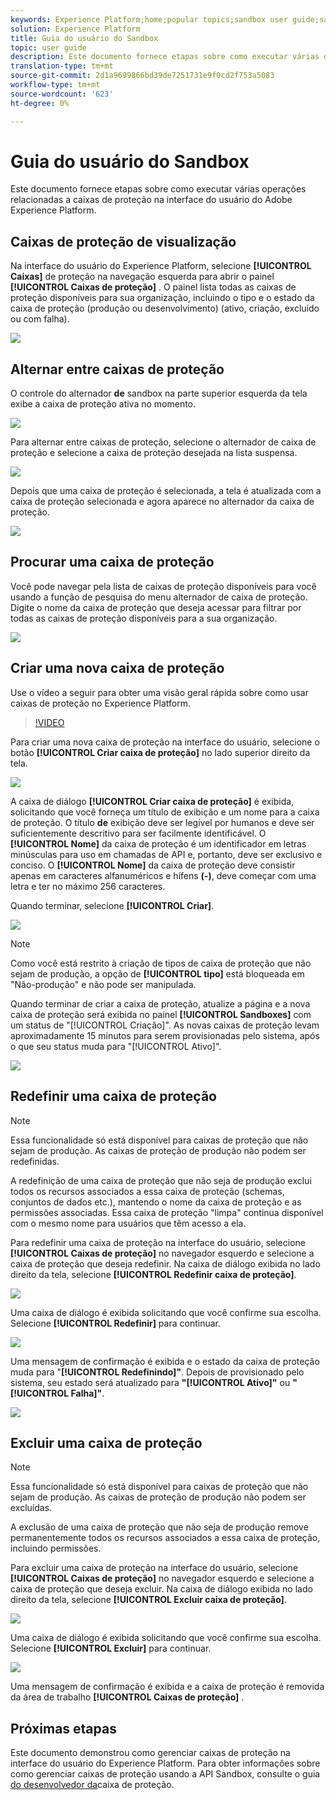 ```yaml
---
keywords: Experience Platform;home;popular topics;sandbox user guide;sandbox guide
solution: Experience Platform
title: Guia do usuário do Sandbox
topic: user guide
description: Este documento fornece etapas sobre como executar várias operações relacionadas a caixas de proteção na interface do usuário do Adobe Experience Platform.
translation-type: tm+mt
source-git-commit: 2d1a9699866bd39de7251731e9f0cd2f753a5083
workflow-type: tm+mt
source-wordcount: '623'
ht-degree: 0%

---
```



# Guia do usuário do Sandbox

Este documento fornece etapas sobre como executar várias operações relacionadas a caixas de proteção na interface do usuário do Adobe Experience Platform.

## Caixas de proteção de visualização

Na interface do usuário do Experience Platform, selecione **[!UICONTROL Caixas]** de proteção na navegação esquerda para abrir o painel **[!UICONTROL Caixas de proteção]** . O painel lista todas as caixas de proteção disponíveis para sua organização, incluindo o tipo e o estado da caixa de proteção (produção ou desenvolvimento) (ativo, criação, excluído ou com falha).

![](../images/ui/view-sandboxes.png)

## Alternar entre caixas de proteção

O controle do alternador **de** sandbox na parte superior esquerda da tela exibe a caixa de proteção ativa no momento.

![](../images/ui/sandbox-switcher.png)

Para alternar entre caixas de proteção, selecione o alternador de caixa de proteção e selecione a caixa de proteção desejada na lista suspensa.

![](../images/ui/switcher-menu.png)

Depois que uma caixa de proteção é selecionada, a tela é atualizada com a caixa de proteção selecionada e agora aparece no alternador da caixa de proteção.

![](../images/ui/switched.png)

## Procurar uma caixa de proteção

Você pode navegar pela lista de caixas de proteção disponíveis para você usando a função de pesquisa do menu alternador de caixa de proteção. Digite o nome da caixa de proteção que deseja acessar para filtrar por todas as caixas de proteção disponíveis para a sua organização.

![](../images/ui/sandbox-search.png)

## Criar uma nova caixa de proteção

Use o vídeo a seguir para obter uma visão geral rápida sobre como usar caixas de proteção no Experience Platform.

>[!VIDEO](https://video.tv.adobe.com/v/29838/?quality=12&learn=on)

Para criar uma nova caixa de proteção na interface do usuário, selecione o botão **[!UICONTROL Criar caixa de proteção]** no lado superior direito da tela.

![](../images/ui/create-sandbox.png)

A caixa de diálogo **[!UICONTROL Criar caixa de proteção]** é exibida, solicitando que você forneça um título de exibição e um nome para a caixa de proteção. O título **de** exibição deve ser legível por humanos e deve ser suficientemente descritivo para ser facilmente identificável. O **[!UICONTROL Nome]** da caixa de proteção é um identificador em letras minúsculas para uso em chamadas de API e, portanto, deve ser exclusivo e conciso. O **[!UICONTROL Nome]** da caixa de proteção deve consistir apenas em caracteres alfanuméricos e hífens **(-)**, deve começar com uma letra e ter no máximo 256 caracteres.

Quando terminar, selecione **[!UICONTROL Criar]**.

![](../images/ui/create-dialog.png)

>[!NOTE]
>
>Como você está restrito à criação de tipos de caixa de proteção que não sejam de produção, a opção de **[!UICONTROL tipo]** está bloqueada em &quot;Não-produção&quot; e não pode ser manipulada.

Quando terminar de criar a caixa de proteção, atualize a página e a nova caixa de proteção será exibida no painel **[!UICONTROL Sandboxes]** com um status de &quot;[!UICONTROL Criação]&quot;. As novas caixas de proteção levam aproximadamente 15 minutos para serem provisionadas pelo sistema, após o que seu status muda para &quot;[!UICONTROL Ativo]&quot;.

![](../images/ui/creating.png)

## Redefinir uma caixa de proteção

>[!NOTE]
>
>Essa funcionalidade só está disponível para caixas de proteção que não sejam de produção. As caixas de proteção de produção não podem ser redefinidas.

A redefinição de uma caixa de proteção que não seja de produção exclui todos os recursos associados a essa caixa de proteção (schemas, conjuntos de dados etc.), mantendo o nome da caixa de proteção e as permissões associadas. Essa caixa de proteção &quot;limpa&quot; continua disponível com o mesmo nome para usuários que têm acesso a ela.

Para redefinir uma caixa de proteção na interface do usuário, selecione **[!UICONTROL Caixas de proteção]** no navegador esquerdo e selecione a caixa de proteção que deseja redefinir. Na caixa de diálogo exibida no lado direito da tela, selecione **[!UICONTROL Redefinir caixa de proteção]**.

![](../images/ui/reset-sandbox.png)

Uma caixa de diálogo é exibida solicitando que você confirme sua escolha. Selecione **[!UICONTROL Redefinir]** para continuar.

![](../images/ui/reset-confirm.png)

Uma mensagem de confirmação é exibida e o estado da caixa de proteção muda para &quot;**[!UICONTROL Redefinindo]&quot;**. Depois de provisionado pelo sistema, seu estado será atualizado para **&quot;[!UICONTROL Ativo]&quot;** ou **&quot;[!UICONTROL Falha]&quot;**.

![](../images/ui/resetting.png)

## Excluir uma caixa de proteção

>[!NOTE]
>
>Essa funcionalidade só está disponível para caixas de proteção que não sejam de produção. As caixas de proteção de produção não podem ser excluídas.

A exclusão de uma caixa de proteção que não seja de produção remove permanentemente todos os recursos associados a essa caixa de proteção, incluindo permissões.

Para excluir uma caixa de proteção na interface do usuário, selecione **[!UICONTROL Caixas de proteção]** no navegador esquerdo e selecione a caixa de proteção que deseja excluir. Na caixa de diálogo exibida no lado direito da tela, selecione **[!UICONTROL Excluir caixa de proteção]**.

![](../images/ui/delete-sandbox.png)

Uma caixa de diálogo é exibida solicitando que você confirme sua escolha. Selecione **[!UICONTROL Excluir]** para continuar.

![](../images/ui/delete-confirm.png)

Uma mensagem de confirmação é exibida e a caixa de proteção é removida da área de trabalho **[!UICONTROL Caixas de proteção]** .

## Próximas etapas

Este documento demonstrou como gerenciar caixas de proteção na interface do usuário do Experience Platform. Para obter informações sobre como gerenciar caixas de proteção usando a API Sandbox, consulte o guia [do desenvolvedor da](../api/getting-started.md)caixa de proteção.